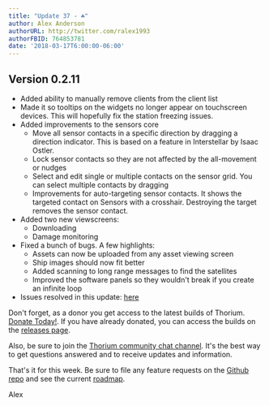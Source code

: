 ```yaml
---
title: "Update 37 - ☘️"
author: Alex Anderson
authorURL: http://twitter.com/ralex1993
authorFBID: 764853781
date: '2018-03-17T6:00:00-06:00'
---
```


## Version 0.2.11

* Added ability to manually remove clients from the client list
* Made it so tooltips on the widgets no longer appear on touchscreen devices.
  This will hopefully fix the station freezing issues.
* Added improvements to the sensors core
  * Move all sensor contacts in a specific direction by dragging a direction
    indicator. This is based on a feature in Interstellar by Isaac Ostler.
  * Lock sensor contacts so they are not affected by the all-movement or nudges
  * Select and edit single or multiple contacts on the sensor grid. You can
    select multiple contacts by dragging
  * Improvements for auto-targeting sensor contacts. It shows the targeted
    contact on Sensors with a crosshair. Destroying the target removes the
    sensor contact.
* Added two new viewscreens:
  * Downloading
  * Damage monitoring
* Fixed a bunch of bugs. A few highlights:
  * Assets can now be uploaded from any asset viewing screen
  * Ship images should now fit better
  * Added scanning to long range messages to find the satellites
  * Improved the software panels so they wouldn't break if you create an
    infinite loop
* Issues resolved in this update:
  [here](https://github.com/Thorium-Sim/thorium/issues?utf8=✓&q=is%3Aissue+is%3Aclosed+closed%3A2018-03-11..2018-03-17)

Don't forget, as a donor you get access to the latest builds of Thorium.
[Donate Today!](/en/donate). If you have already donated, you can access the
builds on the [releases page](/en/releases).

Also, be sure to join the
[Thorium community chat channel](https://discord.gg/UvxTQZz). It's the best way
to get questions answered and to receive updates and information.

That's it for this week. Be sure to file any feature requests on the
[Github repo](https://github.com/Thorium-Sim/thorium/issues) and see the current
[roadmap](https://github.com/Thorium-Sim/thorium/projects/2).

Alex

